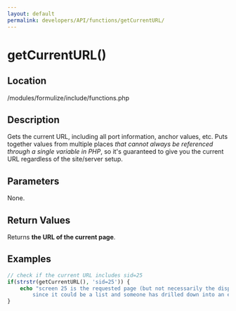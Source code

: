 ```yaml
---
layout: default
permalink: developers/API/functions/getCurrentURL/
---
```


# getCurrentURL()

## Location

/modules/formulize/include/functions.php

## Description

Gets the current URL, including all port information, anchor values, etc. Puts together values from multiple places _that cannot always be referenced through a single variable in PHP_, so it's guaranteed to give you the current URL regardless of the site/server setup.

## Parameters

None.

## Return Values

Returns __the URL of the current page__.

## Examples

~~~php
// check if the current URL includes sid=25
if(strstr(getCurrentURL(), 'sid=25')) {
    echo "screen 25 is the requested page (but not necessarily the displayed screen,
        since it could be a list and someone has drilled down into an entry)";
}
~~~
